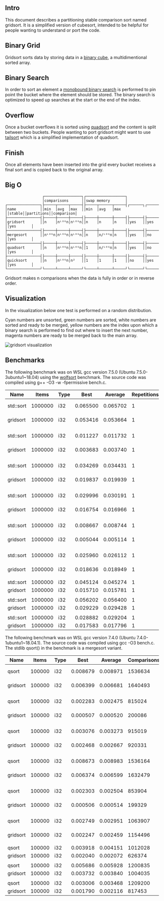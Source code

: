 Intro
-----
This document describes a partitioning stable comparison sort named gridsort. It is a simplified version of cubesort, intended to be helpful for people wanting to understand or port the code.

Binary Grid
-----------
Gridsort sorts data by storing data in a [binary cube](https://github.com/scandum/binary_cube), a multidimentional sorted array.

Binary Search
-------------
In order to sort an element a [monobound binary search](https://github.com/scandum/binary_search) is performed to pin point the bucket where the element should be stored. The binary search is optimized to speed up searches at the start or the end of the index.

Overflow
--------
Once a bucket overflows it is sorted using [quadsort](https://github.com/scandum/quadsort) and the content is split between two buckets. People wanting to port gridsort might want to use [tailsort](https://github.com/scandum/quadsort) which is a simplified implementation of quadsort.

Finish
------
Once all elements have been inserted into the grid every bucket receives a final sort and is copied back to the original array.

Big O
-----
```cobol
                 ┌─────────────────┐┌──────────────────┐
                 │comparisons      ││swap memory       │
┌───────────────┐├─────┬─────┬─────┤├─────┬──────┬─────┤┌──────┐┌──────────┐┌──────────┐
│name           ││min  │avg  │max  ││min  │avg   │max  ││stable││partitions││comparison│
├───────────────┤├─────┼─────┼─────┤├─────┼──────┼─────┤├──────┤├──────────┤├──────────┤
│gridsort       ││n    │nᴸᴼᴳn│nᴸᴼᴳn││n    │n     │n    ││yes   ││yes       ││yes       │
├───────────────┤├─────┼─────┼─────┤├─────┼──────┼─────┤├──────┤├──────────┤├──────────┤
│mergesort      ││nᴸᴼᴳn│nᴸᴼᴳn│nᴸᴼᴳn││n    │n/ᴸᴼᴳn│n    ││yes   ││no        ││yes       │
├───────────────┤├─────┼─────┼─────┤├─────┼──────┼─────┤├──────┤├──────────┤├──────────┤
│quadsort       ││n    │nᴸᴼᴳn│nᴸᴼᴳn││1    │n/ᴸᴼᴳn│n    ││yes   ││no        ││yes       │
├───────────────┤├─────┼─────┼─────┤├─────┼──────┼─────┤├──────┤├──────────┤├──────────┤
│quicksort      ││n    │nᴸᴼᴳn│n²   ││1    │1     │1    ││no    ││yes       ││yes       │
└───────────────┘└─────┴─────┴─────┘└─────┴──────┴─────┘└──────┘└──────────┘└──────────┘
```

Gridsort makes n comparisons when the data is fully in order or in reverse order.

Visualization
-------------
In the visualization below one test is performed on a random distribution.

Cyan numbers are unsorted, green numbers are sorted, white numbers are sorted and ready to be
merged, yellow numbers are the index upon which a binary search is performed to find out where
to insert the next number, magenta numbers are ready to be merged back to the main array.

![gridsort visualization](https://github.com/scandum/gridsort/blob/main/gridsort.gif)

Benchmarks
----------
The following benchmark was on WSL gcc version 7.5.0 (Ubuntu 7.5.0-3ubuntu1~18.04) using the [wolfsort](https://github.com/scandum/wolfsort) benchmark.
The source code was compiled using g++ -O3 -w -fpermissive bench.c. 

|      Name |    Items | Type |     Best |  Average | Repetitions |     Distribution |
| --------- | -------- | ---- | -------- | -------- | ----------- | ---------------- |
| std::sort |  1000000 |  i32 | 0.065500 | 0.065702 |           1 |     random order |
|  gridsort |  1000000 |  i32 | 0.053416 | 0.053664 |           1 |     random order |
|           |          |      |          |          |             |                  |
| std::sort |  1000000 |  i32 | 0.011227 | 0.011732 |           1 |  ascending order |
|  gridsort |  1000000 |  i32 | 0.003683 | 0.003740 |           1 |  ascending order |
|           |          |      |          |          |             |                  |
| std::sort |  1000000 |  i32 | 0.034269 | 0.034431 |           1 |    ascending saw |
|  gridsort |  1000000 |  i32 | 0.019837 | 0.019939 |           1 |    ascending saw |
|           |          |      |          |          |             |                  |
| std::sort |  1000000 |  i32 | 0.029996 | 0.030191 |           1 |    generic order |
|  gridsort |  1000000 |  i32 | 0.016754 | 0.016966 |           1 |    generic order |
|           |          |      |          |          |             |                  |
| std::sort |  1000000 |  i32 | 0.008667 | 0.008744 |           1 | descending order |
|  gridsort |  1000000 |  i32 | 0.005044 | 0.005114 |           1 | descending order |
|           |          |      |          |          |             |                  |
| std::sort |  1000000 |  i32 | 0.025960 | 0.026112 |           1 |   descending saw |
|  gridsort |  1000000 |  i32 | 0.018636 | 0.018949 |           1 |   descending saw |
|           |          |      |          |          |             |                  |
| std::sort |  1000000 |  i32 | 0.045124 | 0.045274 |           1 |      random tail |
|  gridsort |  1000000 |  i32 | 0.015710 | 0.015781 |           1 |      random tail |
|           |          |      |          |          |             |                  |
| std::sort |  1000000 |  i32 | 0.056202 | 0.056400 |           1 |      random half |
|  gridsort |  1000000 |  i32 | 0.029229 | 0.029428 |           1 |      random half |
|           |          |      |          |          |             |                  |
| std::sort |  1000000 |  i32 | 0.028882 | 0.029204 |           1 |           stable |
|  gridsort |  1000000 |  i32 | 0.017583 | 0.017796 |           1 |           stable |

The following benchmark was on WSL gcc version 7.4.0 (Ubuntu 7.4.0-1ubuntu1~18.04.1).
The source code was compiled using gcc -O3 bench.c. The stdlib qsort() in the benchmark is a mergesort variant.

|      Name |    Items | Type |     Best |  Average | Comparisons |     Distribution |
| --------- | -------- | ---- | -------- | -------- | ----------- | ---------------- |
|     qsort |   100000 |  i32 | 0.008679 | 0.008971 |     1536634 |     random order |
|  gridsort |   100000 |  i32 | 0.006399 | 0.006681 |     1640493 |     random order |
|           |          |      |          |          |             |                  |
|     qsort |   100000 |  i32 | 0.002283 | 0.002475 |      815024 |  ascending order |
|  gridsort |   100000 |  i32 | 0.000507 | 0.000520 |      200086 |  ascending order |
|           |          |      |          |          |             |                  |
|     qsort |   100000 |  i32 | 0.003076 | 0.003273 |      915019 |    ascending saw |
|  gridsort |   100000 |  i32 | 0.002468 | 0.002667 |      920331 |    ascending saw |
|           |          |      |          |          |             |                  |
|     qsort |   100000 |  i32 | 0.008673 | 0.008983 |     1536164 |    generic order |
|  gridsort |   100000 |  i32 | 0.006374 | 0.006599 |     1632479 |    generic order |
|           |          |      |          |          |             |                  |
|     qsort |   100000 |  i32 | 0.002303 | 0.002504 |      853904 | descending order |
|  gridsort |   100000 |  i32 | 0.000506 | 0.000514 |      199329 | descending order |
|           |          |      |          |          |             |                  |
|     qsort |   100000 |  i32 | 0.002749 | 0.002951 |     1063907 |   descending saw |
|  gridsort |   100000 |  i32 | 0.002247 | 0.002459 |     1154496 |   descending saw |
|           |          |      |          |          |             |                  |
|     qsort |   100000 |  i32 | 0.003918 | 0.004151 |     1012028 |      random tail |
|  gridsort |   100000 |  i32 | 0.002040 | 0.002072 |      626374 |      random tail |
|           |          |      |          |          |             |                  |
|     qsort |   100000 |  i32 | 0.005686 | 0.005928 |     1200835 |      random half |
|  gridsort |   100000 |  i32 | 0.003732 | 0.003840 |     1004035 |      random half |
|           |          |      |          |          |             |                  |
|     qsort |   100000 |  i32 | 0.003006 | 0.003468 |     1209200 |           stable |
|  gridsort |   100000 |  i32 | 0.001790 | 0.002116 |      817453 |           stable |


